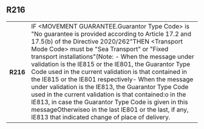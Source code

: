 ## R216
<table>
 <tr>
  <th>
   R216
  </th>
  <td>
   IF &lt;MOVEMENT GUARANTEE.Guarantor Type Code&gt; is "No guarantee is provided according to Article 17.2 and 17.5(b) of the Directive 2020/262"THEN &lt;Transport Mode Code&gt; must be "Sea Transport" or "Fixed transport installations"(Note: - When the message under validation is the IE815 or the IE801, the Guarantor Type Code used in the current validation is that contained in the IE815 or the IE801 respectively- When the message under validation is the IE813, the Guarantor Type Code used in the current validation is that contained:o in the IE813, in case the Guarantor Type Code is given in this messageOtherwiseo in the last IE801 or the last, if any, IE813 that indicated change of place of delivery.
  </td>
 </tr>
</table>
